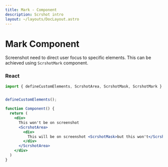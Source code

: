 ```yaml
---
title: Mark - Component
description: Scrshot intro
layout: ~/layouts/DocLayout.astro
---
```


# Mark Component

Screenshot need to direct user focus to specific elements. This can be achieved using `ScrshotMark` component. 


### React

```jsx
import { defineCustomElements, ScrshotArea, ScrshotMask, ScrshotMark } from '@scrshot/react';


defineCustomElements();

function Component() {
  return (
    <div>
      This won't be on screenshot
      <ScrshotArea>
        <div>
          This will be on screenshot <ScrshotMask>but this won't</ScrshotMask>, and <ScrshotMark>will be marked</ScrshotMark>
        </div>
      </ScrshotArea>
    </div>
  )
}
```
